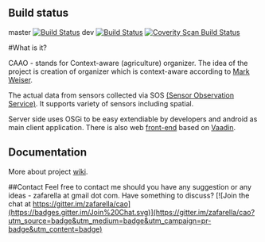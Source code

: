 ## Build status
   master [![Build Status](https://travis-ci.org/zafarella/caao.svg?branch=master)](https://travis-ci.org/zafarella/caao)
   dev [![Build Status](https://travis-ci.org/zafarella/caao.svg?branch=dev)](https://travis-ci.org/zafarella/caao)
   <a href="https://scan.coverity.com/projects/zafarella-caao">
      <img alt="Coverity Scan Build Status"
           src="https://scan.coverity.com/projects/5113/badge.svg"/>
    </a>

#What is it?

CAAO - stands for Context-aware (agriculture) organizer. The idea of the project is creation 
of organizer which is context-aware according to [Mark Weiser](http://en.wikipedia.org/wiki/Mark_Weiser).

The actual data from sensors collected via SOS [(Sensor Observation Service)](http://52north.org/communities/sensorweb/sos/index.html). 
It supports variety of sensors including spatial.

Server side uses OSGi to be easy extendiable by developers and android as main client application. 
There is also web [front-end](https://github.com/zafarella/caao/tree/dev/front-end/caao-vaadin-front-end) 
based on [Vaadin](https://vaadin.com/home).


## Documentation
More about project [wiki](https://github.com/zafarella/caao/wiki).

##Contact
Feel free to contact me should you have any suggestion or any ideas - zafarella at gmail dot com.
Have something to discuss?
[![Join the chat at https://gitter.im/zafarella/cao](https://badges.gitter.im/Join%20Chat.svg)](https://gitter.im/zafarella/cao?utm_source=badge&utm_medium=badge&utm_campaign=pr-badge&utm_content=badge)

